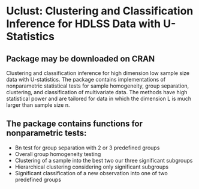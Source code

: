 # Uclust: Clustering and Classification Inference for HDLSS Data with U-Statistics

## Package may be downloaded on CRAN

  Clustering and classification inference for high dimension low sample size data
   with U-statistics. The package contains implementations of nonparametric statistical
   tests for sample homogeneity, group separation, clustering, and classification of 
   multivariate data. The methods have high statistical power and are tailored for data
   in which the dimension L is much larger than sample size n. 


## The package contains functions for nonparametric tests:

* Bn test for group separation with 2 or 3 predefined groups
* Overall group homogeneity testing
* Clustering of a sample into the best two our three significant subgroups
* Hierarchical clustering considering only significant subgroups
* Significant classification of a new observation into one of two predefined groups
